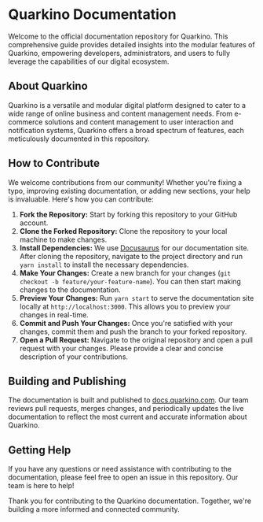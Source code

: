 # Quarkino Documentation

Welcome to the official documentation repository for Quarkino. This comprehensive guide provides detailed insights into the modular features of Quarkino, empowering developers, administrators, and users to fully leverage the capabilities of our digital ecosystem.

## About Quarkino

Quarkino is a versatile and modular digital platform designed to cater to a wide range of online business and content management needs. From e-commerce solutions and content management to user interaction and notification systems, Quarkino offers a broad spectrum of features, each meticulously documented in this repository.

## How to Contribute

We welcome contributions from our community! Whether you're fixing a typo, improving existing documentation, or adding new sections, your help is invaluable. Here's how you can contribute:

1. **Fork the Repository:** Start by forking this repository to your GitHub account.
2. **Clone the Forked Repository:** Clone the repository to your local machine to make changes.
3. **Install Dependencies:** We use [Docusaurus](https://docusaurus.io/) for our documentation site. After cloning the repository, navigate to the project directory and run `yarn install` to install the necessary dependencies.
4. **Make Your Changes:** Create a new branch for your changes (`git checkout -b feature/your-feature-name`). You can then start making changes to the documentation.
5. **Preview Your Changes:** Run `yarn start` to serve the documentation site locally at `http://localhost:3000`. This allows you to preview your changes in real-time.
6. **Commit and Push Your Changes:** Once you're satisfied with your changes, commit them and push the branch to your forked repository.
7. **Open a Pull Request:** Navigate to the original repository and open a pull request with your changes. Please provide a clear and concise description of your contributions.

## Building and Publishing

The documentation is built and published to [docs.quarkino.com](https://docs.quarkino.com). Our team reviews pull requests, merges changes, and periodically updates the live documentation to reflect the most current and accurate information about Quarkino.

## Getting Help

If you have any questions or need assistance with contributing to the documentation, please feel free to open an issue in this repository. Our team is here to help!

Thank you for contributing to the Quarkino documentation. Together, we're building a more informed and connected community.
